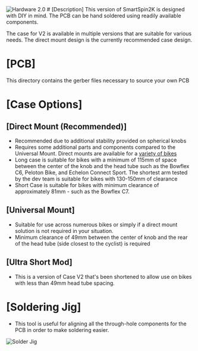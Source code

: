 <img src="/Pictures/Version2.0.jpg" alt="Hardware 2.0"/> 
# [Description]
This version of SmartSpin2K is designed with DIY in mind.  The PCB can be hand soldered using readily available components.  

The case for V2 is available in multiple versions that are suitable for various needs.  The direct mount design is the currently recommended case design.

# [PCB]
This directory contains the gerber files necessary to source your own PCB

# [Case Options]
## [Direct Mount (Recommended)]
- Recommended due to additional stability provided on spherical knobs
- Requires some additional parts and components compared to the Universal Mount.  Direct mounts are available for a [variety of bikes](/Hardware/Common%20Assets/Bike%20Mount/)
- Long case is suitable for bikes with a minimum of 115mm of space between the center of the knob and the head tube such as the Bowflex C6, Peloton Bike, and Echelon Connect Sport.  The shortest arm tested by the dev team is suitable for bikes with 130-150mm of clearance
- Short Case is suitable for bikes with minimum clearance of approximately 81mm - such as the Bowflex C7.  

## [Universal Mount]
- Suitable for use across numerous bikes or simply if a direct mount solution is not required in your situation.
- Minimum clearance of 49mm between the center of knob and the rear of the head tube (side closest to the cyclist)  is required

## [Ultra Short Mod]
- This is a version of Case V2 that's been shortened to allow use on bikes with less than 49mm head tube spacing. 

# [Soldering Jig]
- This tool is useful for aligning all the through-hole components for the PCB in order to make soldering easier.  
<img src="/Pictures/solder_jig_assembly.jpg" alt="Solder Jig"/> 
